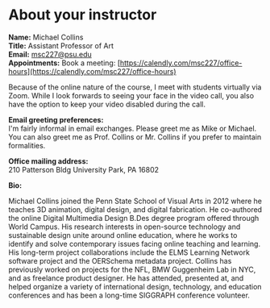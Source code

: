 # About your instructor

**Name:** Michael Collins  
**Title:** Assistant Professor of Art  
**Email:** msc227@psu.edu  
**Appointments:** Book a meeting: [https://calendly.com/msc227/office-hours](https://calendly.com/msc227/office-hours)

Because of the online nature of the course, I meet with students virtually via Zoom. While I look forwards to seeing your face in the video call, you also have the option to keep your video disabled during the call.

**Email greeting preferences:**  
I'm fairly informal in email exchanges. Please greet me as Mike or Michael. You can also greet me as Prof. Collins or Mr. Collins if you prefer to maintain formalities.

**Office mailing address:**  
210 Patterson Bldg
University Park, PA 16802

**Bio:**

Michael Collins joined the Penn State School of Visual Arts in 2012 where he teaches 3D animation, digital design, and digital fabrication. He co-authored the online Digital Multimedia Design B.Des degree program offered through World Campus. His research interests in open-source technology and sustainable design unite around online education, where he works to identify and solve contemporary issues facing online teaching and learning. His long-term project collaborations include the ELMS Learning Network software project and the OERSchema metadata project. Collins has previously worked on projects for the NFL, BMW Guggenheim Lab in NYC, and as freelance product designer. He has attended, presented at, and helped organize a variety of international design, technology, and education conferences and has been a long-time SIGGRAPH conference volunteer.